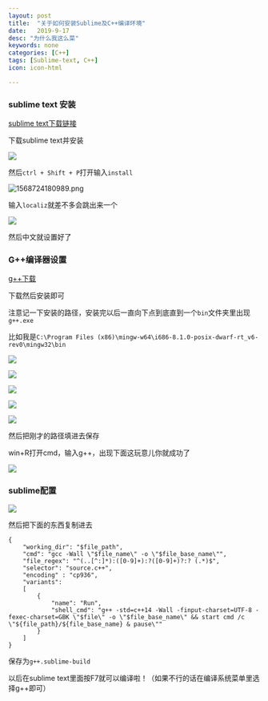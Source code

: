 ```yaml
---
layout: post
title:  "关于如何安装Sublime及C++编译环境"
date:   2019-9-17
desc: "为什么我这么菜"
keywords: none
categories: [C++]
tags: [Sublime-text, C++]
icon: icon-html

---
```


### sublime text 安装

[sublime text下载链接](http://www.sublimetext.com/3)

下载sublime text并安装

![](https://i.loli.net/2019/09/17/qLMNJo4jK5hvicY.jpg)

然后`ctrl + Shift + P`打开输入`install`

![1568724180989.png](https://i.loli.net/2019/09/17/cTqgMdtwn9NSh78.png)

输入`localiz`就差不多会跳出来一个

![](https://i.loli.net/2019/09/17/Z2fgcHp8bRYSNiB.jpg)

然后中文就设置好了

### G++编译器设置

[g++下载](https://osdn.net/projects/mingw/downloads/68260/mingw-get-setup.exe/)

下载然后安装即可

注意记一下安装的路径，安装完以后一直向下点到底直到一个`bin`文件夹里出现`g++.exe`

比如我是`C:\Program Files (x86)\mingw-w64\i686-8.1.0-posix-dwarf-rt_v6-rev0\mingw32\bin`

![](https://i.loli.net/2019/09/17/BUnmZfiavxLlTWH.jpg)

![](https://i.loli.net/2019/09/17/1gbQVcxmXqk4By3.jpg)



![](https://i.loli.net/2019/09/17/8otQvV1AIH7UrTd.jpg)

![](https://i.loli.net/2019/09/17/ybQGBthkqZlLiUS.jpg)

![](https://i.loli.net/2019/09/17/IUT1LYSRGeMFmcu.jpg)

然后把刚才的路径填进去保存

win+R打开cmd，输入g++，出现下面这玩意儿你就成功了

![](https://i.loli.net/2019/09/17/oua81LIX6tr4DFU.jpg)

### sublime配置

![](https://i.loli.net/2019/09/17/kGd6Ot4fNTVQMSI.png)

然后把下面的东西复制进去

```
{
	"working_dir": "$file_path",
	"cmd": "gcc -Wall \"$file_name\" -o \"$file_base_name\"",
	"file_regex": "^(..[^:]*):([0-9]+):?([0-9]+)?:? (.*)$",
	"selector": "source.c++",
	"encoding" : "cp936",
	"variants":
	[
		{
			"name": "Run",
            "shell_cmd": "g++ -std=c++14 -Wall -finput-charset=UTF-8 -fexec-charset=GBK \"$file\" -o \"$file_base_name\" && start cmd /c \"${file_path}/${file_base_name} & pause\""
		}
	]
}
```

保存为`g++.sublime-build`

以后在sublime text里面按F7就可以编译啦！（如果不行的话在编译系统菜单里选择g++即可）